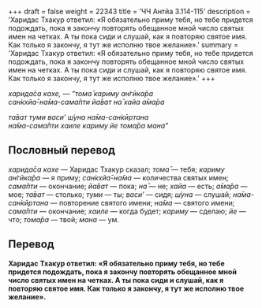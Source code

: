 +++
draft = false
weight = 22343
title = 'ЧЧ Антйа 3.114-115'
description = 'Харидас Тхакур ответил: «Я обязательно приму тебя, но тебе придется подождать, пока я закончу повторять обещанное мной число святых имен на четках. А ты пока сиди и слушай, как я повторяю святое имя. Как только я закончу, я тут же исполню твое желание».'
summary = 'Харидас Тхакур ответил: «Я обязательно приму тебя, но тебе придется подождать, пока я закончу повторять обещанное мной число святых имен на четках. А ты пока сиди и слушай, как я повторяю святое имя. Как только я закончу, я тут же исполню твое желание».'
+++

_харида̄са кахе, — “тома̄ кариму ан̇гӣка̄ра  
сан̇кхйа̄-на̄ма-сама̄пти йа̄ват на̄ хайа а̄ма̄ра_

_та̄ват туми васи’ ш́уна на̄ма-сан̇кӣртана  
на̄ма-сама̄пти хаиле кариму йе тома̄ра мана”_

## Пословный перевод

_харида̄са_ _кахе_ — Харидас Тхакур сказал; _тома̄_ — тебя; _кариму_ _ан̇гӣка̄ра_ — я приму; _сан̇кхйа̄_\-_на̄ма_ — количества святых имен; _сама̄пти_ — окончание; _йа̄ват_ — пока; _на̄_ — не; _хайа_ — есть; _а̄ма̄ра_ — мое; _та̄ват_ — столько; _туми_ — ты; _васи’_ — сидя; _ш́уна_ — слушай; _на̄ма_\-_сан̇кӣртана_ — повторение святого имени; _на̄ма_ — святого имени; _сама̄пти_ — окончание; _хаиле_ — когда будет; _кариму_ — сделаю; _йе_ — что; _тома̄ра_ — твой; _мана_ — ум.

## Перевод

**Харидас Тхакур ответил: «Я обязательно приму тебя, но тебе придется подождать, пока я закончу повторять обещанное мной число святых имен на четках. А ты пока сиди и слушай, как я повторяю святое имя. Как только я закончу, я тут же исполню твое желание».**
